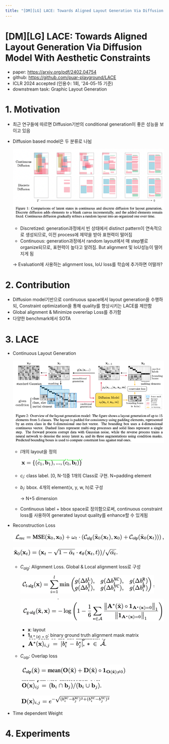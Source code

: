 ```yaml
---
title: "[DM][LG] LACE: Towards Aligned Layout Generation Via Diffusion Model With Aesthetic Constraints"
---
```

# [DM][LG] LACE: Towards Aligned Layout Generation Via Diffusion Model With Aesthetic Constraints

- paper: https://arxiv.org/pdf/2402.04754
- github: https://github.com/puar-playground/LACE
- ICLR 2024 accepted (인용수: 1회, '24-05-15 기준)
-  downstream task: Graphic Layout Generation

# 1. Motivation

- 최근 연구들에 따르면 Diffusion기반의 conditional generation이 좋은 성능을 보이고 있음

- Diffusion based model은 두 분류로 나뉨

  ![](images/2024-05-15/image-20240515234459106.png)

  - Discretized: generation과정에서 빈 상태에서 distinct pattern이 연속적으로 생성되므로, 이전 process에 제약을 받아 표현력이 떨어짐
  - Continuous: generation과정에서 random layout에서 매 step별로 organize되므로, 표현력이 높다고 알려짐. But alignment 및 IoU성능이 떨어지게 됨

  $\to$ Evaluation에 사용하는 alignment loss, IoU loss를 학습에 추가하면 어떨까?

# 2. Contribution

- Diffusion model기반으로 continuous space에서 layout generation을 수행하되, Constraint optimization을 통해 quality를 향상시키는 LACE를 제안함
- Global alignment & Minimize overerlap Loss를 추가함
- 다양한 benchmark에서 SOTA

# 3. LACE

- Continuous Layout Generation

  ![](images/2024-05-15/image-20240515234953365.png)

  - *l*개의 layout을 정의

    ![](images/2024-05-15/image-20240515234735883.png)

  - $c_i$: class label. [0, N-1]중 1개의 Class로 구현. N=padding element

  - $b_i$: bbox. 4개의 element(x, y, w, h)로 구성 

    $\to$ N+5 dimension

  - Continuous label + bbox space로 정의함으로써, continuous constraint loss를 사용하여 generated layout quality를 enhance할 수 있게됨

- Reconstruction Loss

  ![](images/2024-05-15/image-20240515235129658.png)

  ![](images/2024-05-15/image-20240515235114648.png)

  - $C_{alg}$: Alignment Loss. Global & Local alignment loss로 구성

     ![](images/2024-05-15/image-20240515235230430.png)

    ![](images/2024-05-15/image-20240515235259828.png)

    - **x**: layout
    - **1**$_{A*(x)=0}$: binary ground truth alignment mask matrix
    - ![](images/2024-05-15/image-20240515235409359.png)

  - $C_{olp}$: Overlap loss

    ![](images/2024-05-15/image-20240515235449088.png)

    ![](images/2024-05-15/image-20240515235500532.png)

    ![](images/2024-05-15/image-20240515235514545.png)

- Time dependent Weight



# 4. Experiments
